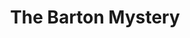 ---
title: The Barton Mystery
year: 1933
opening_date: 1933-12-12
closing_date: 
layout: productions
featured_image: 
image_caption:
image_credit:
playbill:
category:
Theatre: Theatre Jacksonville
cast:
  Sir Everard Marshall: Isaac Peiser
  Ethel Standish: Louise Twitty
  Lady Marshall: Marguerite Culp
  Phyllis Grey: Mary Keen
  Helen Barton: Pauline Entenza
  Harry Maitland: Ralph W. Cooper, Jr.
  Richard Standish, M.P.: Stuart Cavanagh
  Dennis O'Mara: T.V. Cashen, Jr.
  Maid: Virginia Peace Johnson
  Beverly: William DeHoff
crew:
  Director: Charles F. Hopkins, Jr.
understudies:
orchestra:
external_links:
---